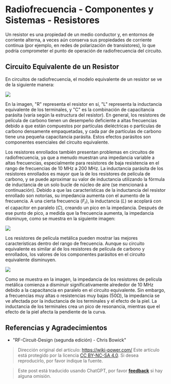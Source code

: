 # Radiofrecuencia - Componentes y Sistemas - Resistores

Un resistor es una propiedad de un medio conductor y, en entornos de corriente alterna, a veces aún conserva sus propiedades de corriente continua (por ejemplo, en redes de polarización de transistores), lo que podría comprometer el punto de operación de radiofrecuencia del circuito.

## Circuito Equivalente de un Resistor

En circuitos de radiofrecuencia, el modelo equivalente de un resistor se ve de la siguiente manera:

![](https://img.wiki-power.com/d/wiki-media/img/20220408173626.png)

En la imagen, "R" representa el resistor en sí, "L" representa la inductancia equivalente de los terminales, y "C" es la combinación de capacitancia parásita (varía según la estructura del resistor). En general, los resistores de película de carbono tienen un desempeño deficiente a altas frecuencias debido a que están compuestos por partículas dieléctricas o partículas de carbono densamente empaquetadas, y cada par de partículas de carbono tiene una pequeña capacitancia parásita. Estos efectos parásitos son componentes esenciales del circuito equivalente.

Los resistores enrollados también presentan problemas en circuitos de radiofrecuencia, ya que a menudo muestran una impedancia variable a altas frecuencias, especialmente para resistores de baja resistencia en el rango de frecuencias de 10 MHz a 200 MHz. La inductancia parásita de los resistores enrollados es mayor que la de los resistores de película de carbono, y se puede aproximar su valor de inductancia utilizando la fórmula de inductancia de un solo bucle de núcleo de aire (se mencionará a continuación). Debido a que las características de la inductancia del resistor enrollado son notorias, su impedancia aumenta con el aumento de la frecuencia. A una cierta frecuencia ($F_r$), la inductancia ($L$) se acoplará con el capacitor en paralelo ($C$), creando un pico en la impedancia. Después de ese punto de pico, a medida que la frecuencia aumenta, la impedancia disminuye, como se muestra en la siguiente imagen:

![](https://img.wiki-power.com/d/wiki-media/img/20220411135204.png)

Los resistores de película metálica pueden mostrar las mejores características dentro del rango de frecuencia. Aunque su circuito equivalente es similar al de los resistores de película de carbono y enrollados, los valores de los componentes parásitos en el circuito equivalente disminuyen.

![](https://img.wiki-power.com/d/wiki-media/img/20220411135807.png)

Como se muestra en la imagen, la impedancia de los resistores de película metálica comienza a disminuir significativamente alrededor de 10 MHz debido a la capacitancia en paralelo en el circuito equivalente. Sin embargo, a frecuencias muy altas o resistencias muy bajas (50Ω), la impedancia se ve afectada por la inductancia de los terminales y el efecto de la piel. La inductancia de los terminales crea un pico de resonancia, mientras que el efecto de la piel afecta la pendiente de la curva.

## Referencias y Agradecimientos

- "RF-Circuit-Design (segunda edición) - Chris Bowick"

> Dirección original del artículo: <https://wiki-power.com/>
> Este artículo está protegido por la licencia [CC BY-NC-SA 4.0](https://creativecommons.org/licenses/by/4.0/deed.zh). Si desea reproducirlo, por favor indique la fuente.

> Este post está traducido usando ChatGPT, por favor [**feedback**](https://github.com/linyuxuanlin/Wiki_MkDocs/issues/new) si hay alguna omisión.